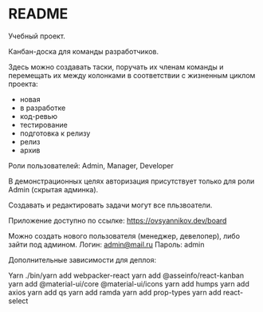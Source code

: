 # README

Учебный проект.

Канбан-доска для команды разработчиков.

Здесь можно создавать таски, поручать их членам команды и перемещать их между колонками в соответствии с жизненным циклом проекта:
- новая
- в разработке
- код-ревью
- тестирование
- подготовка к релизу
- релиз
- архив

Роли пользователей: Admin, Manager, Developer

В демонстрационных целях авторизация присутствует только для роли Admin (скрытая админка).

Cоздавать и редактировать задачи могут все пльзвоатели.

Приложение доступно по ссылке: https://ovsyannikov.dev/board

Можно создать нового пользователя (менеджер, девелопер), либо зайти под админом.
Логин: admin@mail.ru
Пароль: admin

Дополнительные зависимости для деплоя:

Yarn
./bin/yarn add webpacker-react
yarn add @asseinfo/react-kanban
yarn add @material-ui/core @material-ui/icons
yarn add humps
yarn add axios
yarn add qs
yarn add ramda
yarn add prop-types
yarn add react-select
